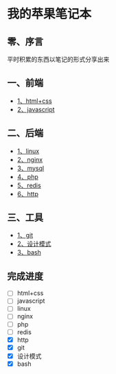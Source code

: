 # 我的苹果笔记本

## 零、序言

平时积累的东西以笔记的形式分享出来

## 一、前端

- [1、html+css](html+css.md)
- [2、javascript](javascript.md)

## 二、后端

- [1、linux](linux.md)
- [2、nginx](nginx.md)
- [3、mysql](mysql.md)
- [4、php](php.md)
- [5、redis](redis.md)
- [6、http](http.md)

## 三、工具

- [1、git](git.md)
- [2、设计模式](https://github.com/OMGZui/Design)
- [3、bash](https://github.com/OMGZui/bash-step-to-step)

## 完成进度

- [ ] html+css
- [ ] javascript
- [ ] linux
- [ ] nginx
- [ ] php
- [ ] redis
- [x] http
- [x] git
- [x] 设计模式
- [x] bash
